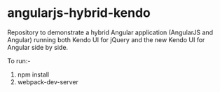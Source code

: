 # angularjs-hybrid-kendo

Repository to demonstrate a hybrid Angular application (AngularJS and Angular) running both Kendo UI for jQuery and the new Kendo UI for Angular side by side. 

To run:-

1) npm install
2) webpack-dev-server

